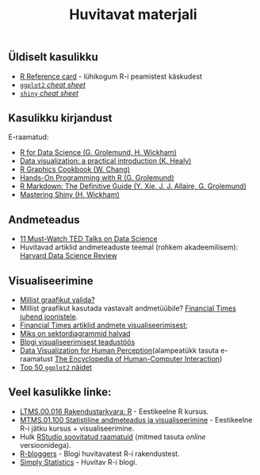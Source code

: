 ﻿---
layout: page
title: Huvitavat materjali
---

## Üldiselt kasulikku

* [R Reference card](https://cran.r-project.org/doc/contrib/Baggott-refcard-v2.pdf) - lühikogum R-i peamistest käskudest
* [`ggplot2` _cheat sheet_](https://raw.githubusercontent.com/rstudio/cheatsheets/master/data-visualization-2.1.pdf)
* [`shiny` _cheat sheet_](https://raw.githubusercontent.com/rstudio/cheatsheets/master/shiny.pdf)

## Kasulikku kirjandust

E-raamatud:
* [R for Data Science (G. Grolemund, H. Wickham)](http://r4ds.had.co.nz/)
* [Data visualization: a practical introduction (K. Healy)](http://socviz.co/)
* [R Graphics Cookbook (W. Chang)](https://r-graphics.org/)
* [Hands-On Programming with R (G. Grolemund)](https://rstudio-education.github.io/hopr/)
* [R Markdown: The Definitive Guide (Y. Xie, J. J. Allaire, G. Grolemund)](https://bookdown.org/yihui/rmarkdown/)
* [Mastering Shiny (H. Wickham)](https://mastering-shiny.org/)

## Andmeteadus

* [11 Must-Watch TED Talks on Data Science](https://www.springboard.com/blog/11-must-watch-ted-talks-on-data-science/) 
* Huvitavad artiklid andmeteaduste teemal (rohkem akadeemilisem): [Harvard Data Science Review](https://hdsr.mitpress.mit.edu/)

## Visualiseerimine

* [Millist graafikut valida?](https://www.youtube.com/watch?v=6lm4wJ1qm0w)
* Millist graafikut kasutada vastavalt andmetüübile? [Financial Times juhend joonistele](https://github.com/ft-interactive/chart-doctor/tree/master/visual-vocabulary).
* [Financial Times artiklid andmete visualiseerimisest](https://www.ft.com/data-visualisation);
* [Miks on sektordiagrammid halvad](https://youtu.be/do4hN1UQIl0)
* [Blogi visualiseerimisest teadustöös](http://ristretto.black/category/graph/)
* [Data Visualization for Human Perception](https://www.interaction-design.org/literature/book/the-encyclopedia-of-human-computer-interaction-2nd-ed/data-visualization-for-human-perception)(alampeatükk tasuta e-raamatust [The Encyclopedia of Human-Computer Interaction](https://www.interaction-design.org/literature/book/the-encyclopedia-of-human-computer-interaction-2nd-ed))
* [Top 50 `ggplot2` näidet](r-statistics.co/Top50-Ggplot2-Visualizations-MasterList-R-Code.html)

## Veel kasulikke linke:

* [LTMS.00.016 Rakendustarkvara: R](https://rkursus.github.io/sygis2019) - Eestikeelne R kursus.
* [MTMS.01.100 Statistiline andmeteadus ja visualiseerimine](https://andmeteadus.github.io/2020/) - Eestikeelne R-i jätku kursus + visualiseerimine.
* Hulk [RStudio soovitatud raamatuid](https://rstudio.com/resources/books/) (mitmed tasuta _online_ versioonidega).
* [R-bloggers](https://www.r-bloggers.com/) - Blogi huvitavatest R-i rakendustest.
* [Simply Statistics](https://simplystatistics.org/) - Huvitav R-i blogi.